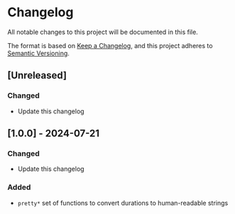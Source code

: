 # Changelog

All notable changes to this project will be documented in this file.

The format is based on [Keep a Changelog](https://keepachangelog.com/en/1.0.0/),
and this project adheres to [Semantic Versioning](https://semver.org/spec/v2.0.0.html).

## [Unreleased]
### Changed
- Update this changelog

## [1.0.0] - 2024-07-21
### Changed
- Update this changelog

### Added
- `pretty*` set of functions to convert durations to human-readable strings

